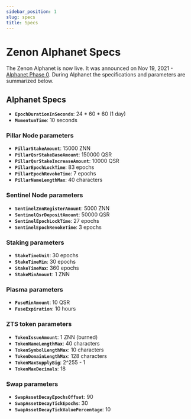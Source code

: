 ```yaml
---
sidebar_position: 1
slug: specs
title: Specs
---
```


# Zenon Alphanet Specs

The Zenon Alphanet is now live. It was announced on Nov 19, 2021 - [Alphanet Phase 0](https://x.com/Zenon_Network/status/1461763875234324490). During Alphanet the specifications and parameters are summarized below.  

## Alphanet Specs
- **`EpochDurationInSeconds`**: 24 * 60 * 60 (1 day)
- **`MomentumTime`**: 10 seconds

### Pillar Node parameters
- **`PillarStakeAmount`**: 15000 ZNN
- **`PillarQsrStakeBaseAmount`**: 150000 QSR
- **`PillarQsrStakeIncreaseAmount`**: 10000 QSR
- **`PillarEpochLockTime`**: 83 epochs
- **`PillarEpochRevokeTime`**: 7 epochs
- **`PillarNameLengthMax`**: 40 characters

### Sentinel Node parameters
- **`SentinelZnnRegisterAmount`**: 5000 ZNN
- **`SentinelQsrDepositAmount`**: 50000 QSR
- **`SentinelEpochLockTime`**: 27 epochs
- **`SentinelEpochRevokeTime`**: 3 epochs

### Staking parameters
- **`StakeTimeUnit`**: 30 epochs
- **`StakeTimeMin`**: 30 epochs
- **`StakeTimeMax`**: 360 epochs
- **`StakeMinAmount`**: 1 ZNN

### Plasma parameters
- **`FuseMinAmount`**: 10 QSR
- **`FuseExpiration`**: 10 hours

### ZTS token parameters
- **`TokenIssueAmount`**: 1 ZNN (burned)
- **`TokenNameLengthMax`**: 40 characters
- **`TokenSymbolLengthMax`**: 10 characters
- **`TokenDomainLengthMax`**: 128 characters
- **`TokenMaxSupplyBig`**: 2^255 - 1
- **`TokenMaxDecimals`**: 18

### Swap parameters
- **`SwapAssetDecayEpochsOffset`**: 90
- **`SwapAssetDecayTickEpochs`**: 30
- **`SwapAssetDecayTickValuePercentage`**: 10
